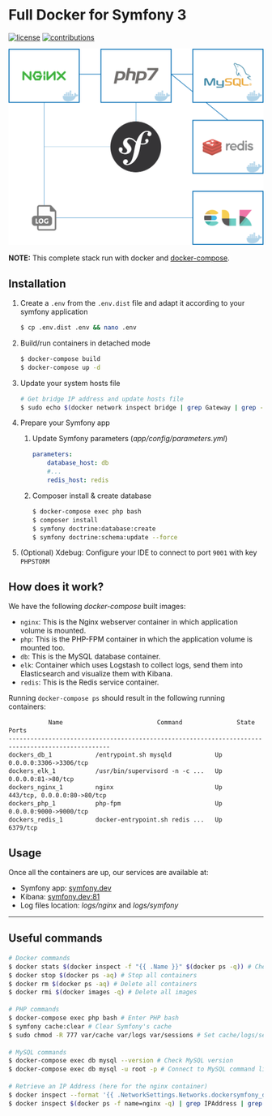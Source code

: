 # Full Docker for Symfony 3

[![license](https://img.shields.io/github/license/mashape/apistatus.svg?style=flat-square)](LICENSE)
[![contributions](https://img.shields.io/badge/contributions-welcome-brightgreen.svg?style=flat-square)](https://github.com/carlosas/full-docker-for-symfony-3/issues)

![](doc/schema.png)

**NOTE:** This complete stack run with docker and [docker-compose](https://docs.docker.com/compose/).

## Installation

1. Create a `.env` from the `.env.dist` file and adapt it according to your symfony application

    ```sh
    $ cp .env.dist .env && nano .env
    ```

2. Build/run containers in detached mode

    ```sh
    $ docker-compose build
    $ docker-compose up -d
    ```

3. Update your system hosts file

    ```sh
    # Get bridge IP address and update hosts file
    $ sudo echo $(docker network inspect bridge | grep Gateway | grep -o -E '[0-9\.]+') "symfony.dev" >> /etc/hosts
    ```

4. Prepare your Symfony app
    1. Update Symfony parameters (*app/config/parameters.yml*)

        ```yml
        parameters:
            database_host: db
            #...
            redis_host: redis
        ```

    2. Composer install & create database

        ```sh
        $ docker-compose exec php bash
        $ composer install
        $ symfony doctrine:database:create
        $ symfony doctrine:schema:update --force
        ```
5. (Optional) Xdebug: Configure your IDE to connect to port `9001` with key `PHPSTORM`

## How does it work?

We have the following *docker-compose* built images:

* `nginx`: This is the Nginx webserver container in which application volume is mounted.
* `php`: This is the PHP-FPM container in which the application volume is mounted too.
* `db`: This is the MySQL database container.
* `elk`: Container which uses Logstash to collect logs, send them into Elasticsearch and visualize them with Kibana.
* `redis`: This is the Redis service container.

Running `docker-compose ps` should result in the following running containers:

```
           Name                          Command               State              Ports
--------------------------------------------------------------------------------------------------
dockers_db_1            /entrypoint.sh mysqld            Up      0.0.0.0:3306->3306/tcp
dockers_elk_1           /usr/bin/supervisord -n -c ...   Up      0.0.0.0:81->80/tcp
dockers_nginx_1         nginx                            Up      443/tcp, 0.0.0.0:80->80/tcp
dockers_php_1           php-fpm                          Up      0.0.0.0:9000->9000/tcp
dockers_redis_1         docker-entrypoint.sh redis ...   Up      6379/tcp
```

## Usage

Once all the containers are up, our services are available at:

* Symfony app: [symfony.dev](http://symfony.dev)
* Kibana: [symfony.dev:81](http://symfony.dev:81)
* Log files location: *logs/nginx* and *logs/symfony*

---

## Useful commands

```sh
# Docker commands
$ docker stats $(docker inspect -f "{{ .Name }}" $(docker ps -q)) # Check CPU consumption
$ docker stop $(docker ps -aq) # Stop all containers
$ docker rm $(docker ps -aq) # Delete all containers
$ docker rmi $(docker images -q) # Delete all images

# PHP commands
$ docker-compose exec php bash # Enter PHP bash
$ symfony cache:clear # Clear Symfony's cache
$ sudo chmod -R 777 var/cache var/logs var/sessions # Set cache/logs/sessions permissions

# MySQL commands
$ docker-compose exec db mysql --version # Check MySQL version
$ docker-compose exec db mysql -u root -p # Connect to MySQL command line

# Retrieve an IP Address (here for the nginx container)
$ docker inspect --format '{{ .NetworkSettings.Networks.dockersymfony_default.IPAddress }}' $(docker ps -f name=nginx -q)
$ docker inspect $(docker ps -f name=nginx -q) | grep IPAddress | grep -o -E '[0-9\.]+'
```
